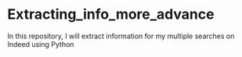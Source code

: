 # Extracting_info_more_advance
In this repository, I will extract information for my multiple searches on Indeed using Python
